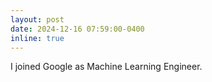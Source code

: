 ```yaml
---
layout: post
date: 2024-12-16 07:59:00-0400
inline: true
---
```


I joined Google as Machine Learning Engineer.
